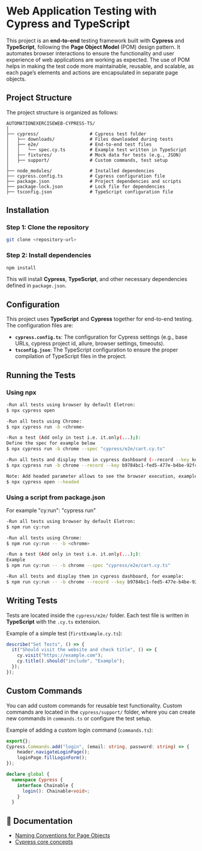 # Web Application Testing with Cypress and TypeScript

This project is an **end-to-end** testing framework built with **Cypress** and **TypeScript**, following the **Page Object Model** (POM) design pattern. It automates browser interactions to ensure the functionality and user experience of web applications are working as expected. The use of POM helps in making the test code more maintainable, reusable, and scalable, as each page’s elements and actions are encapsulated in separate page objects.

## Project Structure

The project structure is organized as follows:

```
AUTOMATIONEXERCISEWEB-CYPRESS-TS/
│
├── cypress/                   # Cypress test folder
│   ├── downloads/             # Files downloaded during tests
│   ├── e2e/                   # End-to-end test files
│   │   └── spec.cy.ts         # Example test written in TypeScript
│   ├── fixtures/              # Mock data for tests (e.g., JSON)
│   ├── support/               # Custom commands, test setup
│
├── node_modules/              # Installed dependencies
├── cypress.config.ts          # Cypress configuration file
├── package.json               # Project dependencies and scripts
├── package-lock.json          # Lock file for dependencies
├── tsconfig.json              # TypeScript configuration file
```

## Installation

### Step 1: Clone the repository

```bash
git clone <repository-url>
```

### Step 2: Install dependencies

```bash
npm install
```
This will install **Cypress**, **TypeScript**, and other necessary dependencies defined in `package.json`.

## Configuration

This project uses **TypeScript** and **Cypress** together for end-to-end testing. The configuration files are:

- **`cypress.config.ts`**: The configuration for Cypress settings (e.g., base URLs, cypress project id, allure, browser settings, timeouts).
- **`tsconfig.json`**: The TypeScript configuration to ensure the proper compilation of TypeScript files in the project.

## Running the Tests

### Using npx

```bash
-Run all tests using browser by default Eletron:
$ npx cypress open

-Run all tests using Chrome:
$ npx cypress run -b <chrome>

-Run a test (Add only in test i.e. it.only(...);):
Define the spec for example below
$ npx cypress run -b chrome --spec "cypress/e2e/cart.cy.ts"

-Run all tests and display them in cypress dashboard (--record --key kevalue) for example:
$ npx cypress run -b chrome --record --key b9784bc1-fed5-477e-b4be-92fc90985f06

Note: Add headed parameter allows to see the browser execution, example:
$ npx cypress open --headed
```

### Using a script from package.json
For example "cy:run": "cypress run"

```bash
-Run all tests using browser by default Eletron:
$ npm run cy:run

-Run all tests using Chrome:
$ npm run cy:run -- -b <chrome>

-Run a test (Add only in test i.e. it.only(...);):
Example
$ npm run cy:run -- -b chrome --spec "cypress/e2e/cart.cy.ts"

-Run all tests and display them in cypress dashboard, for example:
$ npm run cy:run -- -b chrome --record --key b9784bc1-fed5-477e-b4be-92fc90985f06
```

## Writing Tests

Tests are located inside the `cypress/e2e/` folder. Each test file is written in **TypeScript** with the `.cy.ts` extension.

Example of a simple test (`firstExample.cy.ts`):

```typescript
describe("Set Tests", () => {
  it("Should visit the website and check title", () => {
    cy.visit("https://example.com");
    cy.title().should("include", "Example");
  });
});
```

## Custom Commands

You can add custom commands for reusable test functionality. Custom commands are located in the `cypress/support/` folder, where you can create new commands in `commands.ts` or configure the test setup.

Example of adding a custom login command (`commands.ts`):

```typescript
export{};
Cypress.Commands.add("login", (email: string, password: string) => {
    header.navigateLoginPage();
    loginPage.fillLoginForm();
});

declare global {
  namespace Cypress {
    interface Chainable {
      login(): Chainable<void>;   
    }
  }
```

## 📘 Documentation

- [Naming Conventions for Page Objects](./naming-conventions.md)
- [Cypress core concepts](https://docs.cypress.io/app/core-concepts/interacting-with-elements)
